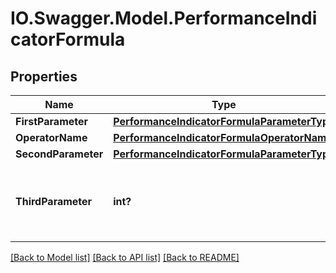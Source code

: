 # IO.Swagger.Model.PerformanceIndicatorFormula
## Properties

Name | Type | Description | Notes
------------ | ------------- | ------------- | -------------
**FirstParameter** | [**PerformanceIndicatorFormulaParameterType**](PerformanceIndicatorFormulaParameterType.md) |  | [optional] 
**OperatorName** | [**PerformanceIndicatorFormulaOperatorName**](PerformanceIndicatorFormulaOperatorName.md) |  | [optional] 
**SecondParameter** | [**PerformanceIndicatorFormulaParameterType**](PerformanceIndicatorFormulaParameterType.md) |  | [optional] 
**ThirdParameter** | **int?** | Indicate the value of the third parameter of your formula | [optional] 

[[Back to Model list]](../README.md#documentation-for-models) [[Back to API list]](../README.md#documentation-for-api-endpoints) [[Back to README]](../README.md)

